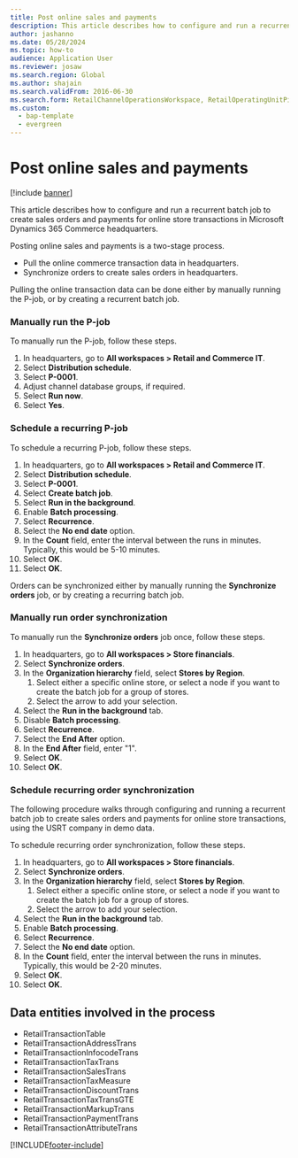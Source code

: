 ```yaml
---
title: Post online sales and payments
description: This article describes how to configure and run a recurrent batch job to create sales orders and payments for online store transactions in Microsoft Dynamics 365 Commerce headquarters.
author: jashanno
ms.date: 05/28/2024
ms.topic: how-to
audience: Application User
ms.reviewer: josaw
ms.search.region: Global
ms.author: shajain
ms.search.validFrom: 2016-06-30
ms.search.form: RetailChannelOperationsWorkspace, RetailOperatingUnitPicker, SysRecurrence
ms.custom: 
  - bap-template
  - evergreen
---
```


# Post online sales and payments

[!include [banner](../includes/banner.md)]

This article describes how to configure and run a recurrent batch job to create sales orders and payments for online store transactions in Microsoft Dynamics 365 Commerce headquarters.

Posting online sales and payments is a two-stage process.

- Pull the online commerce transaction data in headquarters.
- Synchronize orders to create sales orders in headquarters.

Pulling the online transaction data can be done either by manually running the P-job, or by creating a recurrent batch job.

### Manually run the P-job

To manually run the P-job, follow these steps.

1. In headquarters, go to **All workspaces \> Retail and Commerce IT**.
2. Select **Distribution schedule**.
3. Select **P-0001**.
4. Adjust channel database groups, if required.
5. Select **Run now**.
6. Select **Yes**.

### Schedule a recurring P-job

To schedule a recurring P-job, follow these steps.

1. In headquarters, go to **All workspaces \> Retail and Commerce IT**.
2. Select **Distribution schedule**.
3. Select **P-0001**.
4. Select **Create batch job**.
5. Select **Run in the background**.
5. Enable **Batch processing**.
6. Select **Recurrence**.
7. Select the **No end date** option.
8. In the **Count** field, enter the interval between the runs in minutes. Typically, this would be 5-10 minutes.
9. Select **OK**.
10. Select **OK**.

Orders can be synchronized either by manually running the **Synchronize orders** job, or by creating a recurring batch job.

### Manually run order synchronization

To manually run the **Synchronize orders** job once, follow these steps.

1. In headquarters, go to **All workspaces \> Store financials**.
2. Select **Synchronize orders**.
3. In the **Organization hierarchy** field, select **Stores by Region**.
    1. Select either a specific online store, or select a node if you want to create the batch job for a group of stores.  
    1. Select the arrow to add your selection.  
4. Select the **Run in the background** tab.
5. Disable **Batch processing**.
6. Select **Recurrence**.
7. Select the **End After** option.
8. In the **End After** field, enter "1".
9. Select **OK**.
10. Select **OK**.

### Schedule recurring order synchronization

The following procedure walks through configuring and running a recurrent batch job to create sales orders and payments for online store transactions, using the USRT company in demo data.

To schedule recurring order synchronization, follow these steps.

1. In headquarters, go to **All workspaces \> Store financials**.
2. Select **Synchronize orders**.
3. In the **Organization hierarchy** field, select **Stores by Region**.
    1. Select either a specific online store, or select a node if you want to create the batch job for a group of stores.  
    1. Select the arrow to add your selection.  
4. Select the **Run in the background** tab.
5. Enable **Batch processing**.
6. Select **Recurrence**.
7. Select the **No end date** option.
8. In the **Count** field, enter the interval between the runs in minutes. Typically, this would be 2-20 minutes.
9. Select **OK**.
10. Select **OK**.

## Data entities involved in the process

- RetailTransactionTable
- RetailTransactionAddressTrans
- RetailTransactionInfocodeTrans
- RetailTransactionTaxTrans
- RetailTransactionSalesTrans
- RetailTransactionTaxMeasure
- RetailTransactionDiscountTrans
- RetailTransactionTaxTransGTE
- RetailTransactionMarkupTrans
- RetailTransactionPaymentTrans
- RetailTransactionAttributeTrans


[!INCLUDE[footer-include](../../includes/footer-banner.md)]
